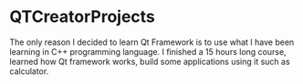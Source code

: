 # QTCreatorProjects

The only reason I decided to learn Qt Framework is to use what I have been learning in C++ programming language. I finished a 15 hours long course, learned how Qt framework works, build some applications using it such as calculator.
